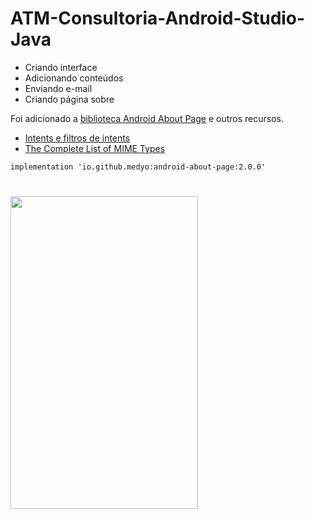 # ATM-Consultoria-Android-Studio-Java

- Criando interface
- Adicionando conteúdos
- Enviando e-mail
- Criando página sobre

Foi adicionado a [biblioteca Android About Page](https://github.com/medyo/android-about-page) e outros recursos.
- [Intents e filtros de intents](https://developer.android.com/guide/components/intents-filters?hl=pt-)
- [The Complete List of MIME Types](https://www.sitepoint.com/mime-types-complete-list/)

```txt
implementation 'io.github.medyo:android-about-page:2.0.0'
```

# 

<div>
    <img align="left"  height="500" width="300" src="gif.gif">
</div>
